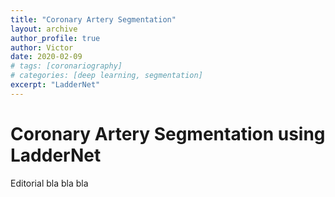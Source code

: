 ```yaml
---
title: "Coronary Artery Segmentation"
layout: archive
author_profile: true
author: Victor
date: 2020-02-09
# tags: [coronariography]
# categories: [deep learning, segmentation]
excerpt: "LadderNet"
---
```

# Coronary Artery Segmentation using LadderNet

Editorial bla bla bla